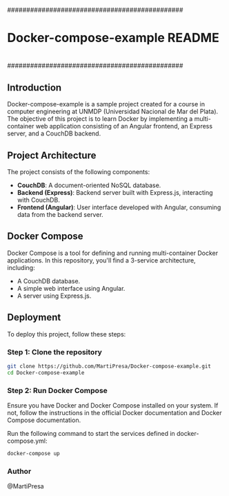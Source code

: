 ##############################################
#                                            #
#     Docker-compose-example README          #
#                                            #
##############################################

## Introduction

Docker-compose-example is a sample project created for a course in computer engineering at UNMDP (Universidad Nacional de Mar del Plata). The objective of this project is to learn Docker by implementing a multi-container web application consisting of an Angular frontend, an Express server, and a CouchDB backend.

## Project Architecture

The project consists of the following components:

- **CouchDB**: A document-oriented NoSQL database.
- **Backend (Express)**: Backend server built with Express.js, interacting with CouchDB.
- **Frontend (Angular)**: User interface developed with Angular, consuming data from the backend server.

## Docker Compose

Docker Compose is a tool for defining and running multi-container Docker applications. In this repository, you'll find a 3-service architecture, including:

- A CouchDB database.
- A simple web interface using Angular.
- A server using Express.js.

## Deployment

To deploy this project, follow these steps:

### Step 1: Clone the repository
```Bash
git clone https://github.com/MartiPresa/Docker-compose-example.git
cd Docker-compose-example
``` 

### Step 2: Run Docker Compose

Ensure you have Docker and Docker Compose installed on your system. If not, follow the instructions in the official Docker documentation and Docker Compose documentation.

Run the following command to start the services defined in docker-compose.yml:
```Bash
docker-compose up
```
### Author   
@MartiPresa
